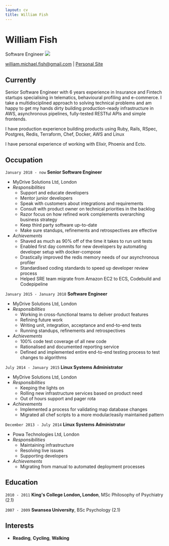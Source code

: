 ```yaml
---
layout: cv
title: William Fish
---
```

# William Fish
Software Engineer
![](/assets/img/WilliamFish.png)

<div id="webaddress">
<a href="william.michael.fish@gmail.com">william.michael.fish@gmail.com</a>
| <a href="https://wills.fish">Personal Site</a>
</div>


## Currently 

Senior Software Engineer with 6 years experience in Insurance and Fintech startups
specialising in telematics, behavioural profiling and e-commerce. I take a multidisciplined
approach to solving technical problems and am happy to get my hands dirty building production-ready
infrastructure in AWS, asynchronous pipelines, fully-tested RESTful APIs and simple frontends.

I have production experience building products using Ruby, Rails, RSpec, Postgres, Redis, Terraform, Chef, Docker, AWS and Linux

I have personal experience of working with Elixir, Phoenix and Ecto.

## Occupation

`January 2018 - now`
__Senior Software Engineer__
- MyDrive Solutions Ltd, London
- _Responsibilities_
  * Support and educate developers
  * Mentor junior developers
  * Speak with customers about integrations and requirements
  * Consult with product owner on technical priorities in the backlog
  * Razor focus on how refined work complements overarching business strategy
  * Keep third party software up-to-date
  * Make sure standups, refinements and retrospectives are effective
- _Achievements_
  * Shaved as much as 90% off of the time it takes to run unit tests
  * Enabled first day commits for new developers by automating developer setup with docker-compose
  * Drastically improved the redis memory needs of our asynchronous profiler 
  * Standardised coding standards to speed up developer review process
  * Helped SRE team migrate from Amazon EC2 to ECS, Codebuild and Codepipeline

`January 2015 - January 2018`
__Software Engineer__
- MyDrive Solutions Ltd, London
- _Responsibilities_
  * Working in cross-functional teams to deliver product features
  * Refining future work
  * Writing unit, integration, acceptance and end-to-end tests
  * Running standups, refinements and retrospectives
- _Achievements_
  * 100% code test coverage of all new code
  * Rationalised and documented reporting service
  * Defined and implemented entire end-to-end testing process to test changes to algorithms

`July 2014 - January 2015`
__Linux Systems Administrator__
- MyDrive Solutions Ltd, London
- _Responsibilities_
  * Keeping the lights on
  * Rolling new infrastructure services based on product need
  * Out of hours support and pager rota
- _Achievements_
  * Implemented a process for validating map database changes
  * Migrated all chef scripts to a more modular/easily maintained pattern

`December 2013 - July 2014`
__Linux Systems Administrator__
- Powa Technologies Ltd, London
- _Responsibilities_
  * Maintaining infrastructure
  * Resolving live issues
  * Supporting developers
- _Achievements_
  * Migrating from manual to automated deployment processes

## Education

`2010 - 2011`
__King's College London, London__, MSc Philosophy of Psychiatry (2.1)

`2007 - 2009`
__Swansea University__, BSc Psychology (2.1)


## Interests

- __Reading__, __Cycling__, __Walking__

<!-- ### Footer

Last updated: May 2013 -->


